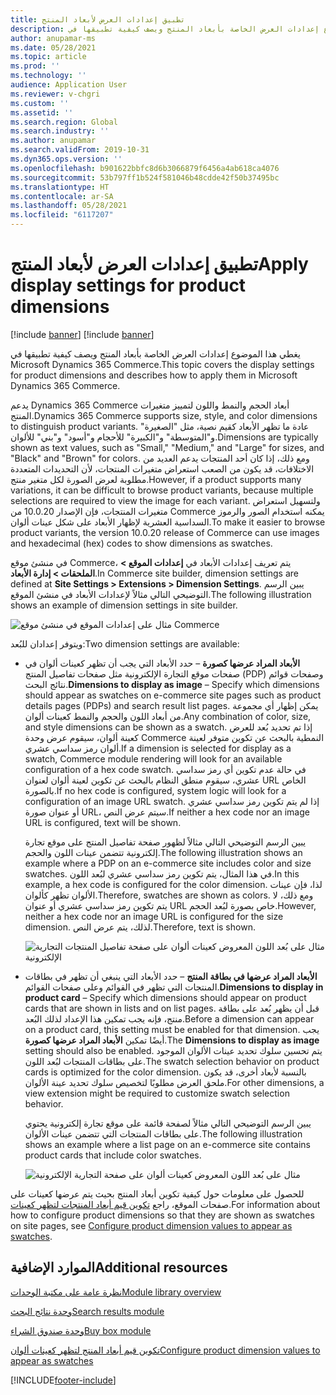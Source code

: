 ```yaml
---
title: تطبيق إعدادات العرض لأبعاد المنتج
description: يغطي هذا الموضوع إعدادات العرض الخاصة بأبعاد المنتج ويصف كيفية تطبيقها في Microsoft Dynamics 365 Commerce.
author: anupamar-ms
ms.date: 05/28/2021
ms.topic: article
ms.prod: ''
ms.technology: ''
audience: Application User
ms.reviewer: v-chgri
ms.custom: ''
ms.assetid: ''
ms.search.region: Global
ms.search.industry: ''
ms.author: anupamar
ms.search.validFrom: 2019-10-31
ms.dyn365.ops.version: ''
ms.openlocfilehash: b901622bbfc8d6b3066879f6456a4ab618ca4076
ms.sourcegitcommit: 53b797ff1b524f581046b48cdde42f50b37495bc
ms.translationtype: HT
ms.contentlocale: ar-SA
ms.lasthandoff: 05/28/2021
ms.locfileid: "6117207"
---
```

# <a name="apply-display-settings-for-product-dimensions"></a><span data-ttu-id="f33ff-103">تطبيق إعدادات العرض لأبعاد المنتج</span><span class="sxs-lookup"><span data-stu-id="f33ff-103">Apply display settings for product dimensions</span></span>

[!include [banner](includes/banner.md)]
[!include [banner](includes/preview-banner.md)]

<span data-ttu-id="f33ff-104">يغطي هذا الموضوع إعدادات العرض الخاصة بأبعاد المنتج ويصف كيفية تطبيقها في Microsoft Dynamics 365 Commerce.</span><span class="sxs-lookup"><span data-stu-id="f33ff-104">This topic covers the display settings for product dimensions and describes how to apply them in Microsoft Dynamics 365 Commerce.</span></span>

<span data-ttu-id="f33ff-105">يدعم Dynamics 365 Commerce أبعاد الحجم والنمط واللون لتمييز متغيرات المنتج.</span><span class="sxs-lookup"><span data-stu-id="f33ff-105">Dynamics 365 Commerce supports size, style, and color dimensions to distinguish product variants.</span></span> <span data-ttu-id="f33ff-106">عادة ما تظهر الأبعاد كقيم نصية، مثل "الصغيرة" و"المتوسطة" و"الكبيرة" للأحجام و"أسود" و"بني" للألوان.</span><span class="sxs-lookup"><span data-stu-id="f33ff-106">Dimensions are typically shown as text values, such as "Small," "Medium," and "Large" for sizes, and "Black" and "Brown" for colors.</span></span> <span data-ttu-id="f33ff-107">ومع ذلك، إذا كان أحد المنتجات يدعم العديد من الاختلافات، قد يكون من الصعب استعراض متغيرات المنتجات، لأن التحديدات المتعددة مطلوبة لعرض الصورة لكل متغير منتج.</span><span class="sxs-lookup"><span data-stu-id="f33ff-107">However, if a product supports many variations, it can be difficult to browse product variants, because multiple selections are required to view the image for each variant.</span></span> <span data-ttu-id="f33ff-108">ولتسهيل استعراض متغيرات المنتجات، فإن الإصدار 10.0.20 من Commerce يمكنه استخدام الصور والرموز السداسية العشرية لإظهار الأبعاد على شكل عينات ألوان.</span><span class="sxs-lookup"><span data-stu-id="f33ff-108">To make it easier to browse product variants, the version 10.0.20 release of Commerce can use images and hexadecimal (hex) codes to show dimensions as swatches.</span></span>

<span data-ttu-id="f33ff-109">في منشئ موقع Commerce، يتم تعريف إعدادات الأبعاد في **إعدادات الموقع \> الملحقات \> إدارة الأبعاد**.</span><span class="sxs-lookup"><span data-stu-id="f33ff-109">In Commerce site builder, dimension settings are defined at **Site Settings \> Extensions \> Dimension Settings**.</span></span> <span data-ttu-id="f33ff-110">يبين الرسم التوضيحي التالي مثالاً لإعدادات الأبعاد في منشئ الموقع.</span><span class="sxs-lookup"><span data-stu-id="f33ff-110">The following illustration shows an example of dimension settings in site builder.</span></span>

![مثال على إعدادات الموقع في منشئ موقع Commerce](./dev-itpro/media/swatch_site_settings.PNG)

<span data-ttu-id="f33ff-112">ويتوفر إعدادان للبُعد:</span><span class="sxs-lookup"><span data-stu-id="f33ff-112">Two dimension settings are available:</span></span>

- <span data-ttu-id="f33ff-113">**الأبعاد المراد عرضها كصورة** – حدد الأبعاد التي يجب أن تظهر كعينات ألوان في صفحات موقع التجارة الإلكترونية مثل صفحات تفاصيل المنتج (PDP) وصفحات قوائم نتائج البحث.</span><span class="sxs-lookup"><span data-stu-id="f33ff-113">**Dimensions to display as image** – Specify which dimensions should appear as swatches on e-commerce site pages such as product details pages (PDPs) and search result list pages.</span></span> <span data-ttu-id="f33ff-114">يمكن إظهار أي مجموعة من أبعاد اللون والحجم والنمط كعينات ألوان.</span><span class="sxs-lookup"><span data-stu-id="f33ff-114">Any combination of color, size, and style dimensions can be shown as a swatch.</span></span> <span data-ttu-id="f33ff-115">إذا تم تحديد بُعد للعرض كعينة ألوان، سيقوم عرض وحدة Commerce النمطية بالبحث عن تكوين متوفر لعينة ألوان رمز سداسي عشري.</span><span class="sxs-lookup"><span data-stu-id="f33ff-115">If a dimension is selected for display as a swatch, Commerce module rendering will look for an available configuration of a hex code swatch.</span></span> <span data-ttu-id="f33ff-116">في حالة عدم تكوين أي رمز سداسي عشري، سيقوم منطق النظام بالبحث عن تكوين لعينة ألوان لعنوان URL الخاص بالصورة.</span><span class="sxs-lookup"><span data-stu-id="f33ff-116">If no hex code is configured, system logic will look for a configuration of an image URL swatch.</span></span> <span data-ttu-id="f33ff-117">إذا لم يتم تكوين رمز سداسي عشري أو عنوان صورة URL، سيتم عرض النص.</span><span class="sxs-lookup"><span data-stu-id="f33ff-117">If neither a hex code nor an image URL is configured, text will be shown.</span></span>

    <span data-ttu-id="f33ff-118">يبين الرسم التوضيحي التالي مثالاً لظهور صفحة تفاصيل المنتج على موقع تجارة إلكترونية تتضمن عينات اللون والحجم.</span><span class="sxs-lookup"><span data-stu-id="f33ff-118">The following illustration shows an example where a PDP on an e-commerce site includes color and size swatches.</span></span> <span data-ttu-id="f33ff-119">في هذا المثال، يتم تكوين رمز سداسي عشري لبُعد اللون.</span><span class="sxs-lookup"><span data-stu-id="f33ff-119">In this example, a hex code is configured for the color dimension.</span></span> <span data-ttu-id="f33ff-120">لذا، فإن عينات الألوان تظهر كألوان.</span><span class="sxs-lookup"><span data-stu-id="f33ff-120">Therefore, swatches are shown as colors.</span></span> <span data-ttu-id="f33ff-121">ومع ذلك، لا يتم تكوين رمز سداسي عشري أو عنوان URL خاص بصورة لبُعد الحجم.</span><span class="sxs-lookup"><span data-stu-id="f33ff-121">However, neither a hex code nor an image URL is configured for the size dimension.</span></span> <span data-ttu-id="f33ff-122">لذلك، يتم عرض النص.</span><span class="sxs-lookup"><span data-stu-id="f33ff-122">Therefore, text is shown.</span></span>

    ![مثال على بُعد اللون المعروض كعينات ألوان على صفحة تفاصيل المنتجات التجارية الإلكترونية](./dev-itpro/media/swatch_pdp.png)

- <span data-ttu-id="f33ff-124">**الأبعاد المراد عرضها في بطاقة المنتج** – حدد الأبعاد التي ينبغي أن تظهر في بطاقات المنتجات التي تظهر في القوائم وعلى صفحات القوائم.</span><span class="sxs-lookup"><span data-stu-id="f33ff-124">**Dimensions to display in product card** – Specify which dimensions should appear on product cards that are shown in lists and on list pages.</span></span> <span data-ttu-id="f33ff-125">قبل أن يظهر بُعد على بطاقة منتج، فإنه يجب تمكين هذا الإعداد لذلك البُعد.</span><span class="sxs-lookup"><span data-stu-id="f33ff-125">Before a dimension can appear on a product card, this setting must be enabled for that dimension.</span></span> <span data-ttu-id="f33ff-126">يجب أيضًا تمكين **الأبعاد المراد عرضها كصورة**.</span><span class="sxs-lookup"><span data-stu-id="f33ff-126">The **Dimensions to display as image** setting should also be enabled.</span></span> <span data-ttu-id="f33ff-127">يتم تحسين سلوك تحديد عينات الألوان الموجود على بطاقات المنتجات لبُعد اللون.</span><span class="sxs-lookup"><span data-stu-id="f33ff-127">The swatch selection behavior on product cards is optimized for the color dimension.</span></span> <span data-ttu-id="f33ff-128">بالنسبة لأبعاد أخرى، قد يكون ملحق العرض مطلوبًا لتخصيص سلوك تحديد عينة الألوان.</span><span class="sxs-lookup"><span data-stu-id="f33ff-128">For other dimensions, a view extension might be required to customize swatch selection behavior.</span></span>

    <span data-ttu-id="f33ff-129">يبين الرسم التوضيحي التالي مثالاً لصفحة قائمة على موقع تجارة إلكترونية يحتوي على بطاقات المنتجات التي تتضمن عينات الألوان.</span><span class="sxs-lookup"><span data-stu-id="f33ff-129">The following illustration shows an example where a list page on an e-commerce site contains product cards that include color swatches.</span></span>

    ![مثال على بُعد اللون المعروض كعينات ألوان على صفحة التجارية الإلكترونية](./dev-itpro/media/swatch_searchresults.PNG)

<span data-ttu-id="f33ff-131">للحصول على معلومات حول كيفية تكوين أبعاد المنتج بحيث يتم عرضها كعينات على صفحات الموقع، راجع [تكوين قيم أبعاد المنتجات لتظهر كعينات](./dev-itpro/dimensions-swatch.md).</span><span class="sxs-lookup"><span data-stu-id="f33ff-131">For information about how to configure product dimensions so that they are shown as swatches on site pages, see [Configure product dimension values to appear as swatches](./dev-itpro/dimensions-swatch.md).</span></span>

## <a name="additional-resources"></a><span data-ttu-id="f33ff-132">الموارد الإضافية</span><span class="sxs-lookup"><span data-stu-id="f33ff-132">Additional resources</span></span>

[<span data-ttu-id="f33ff-133">نظرة عامة على مكتبة الوحدات</span><span class="sxs-lookup"><span data-stu-id="f33ff-133">Module library overview</span></span>](starter-kit-overview.md)

[<span data-ttu-id="f33ff-134">وحدة نتائج البحث</span><span class="sxs-lookup"><span data-stu-id="f33ff-134">Search results module</span></span>](search-result-module.md)

[<span data-ttu-id="f33ff-135">وحدة صندوق الشراء</span><span class="sxs-lookup"><span data-stu-id="f33ff-135">Buy box module</span></span>](add-buy-box.md)

[<span data-ttu-id="f33ff-136">تكوين قيم أبعاد المنتج لتظهر كعينات ألوان</span><span class="sxs-lookup"><span data-stu-id="f33ff-136">Configure product dimension values to appear as swatches</span></span>](./dev-itpro/dimensions-swatch.md)

[!INCLUDE[footer-include](../includes/footer-banner.md)]
